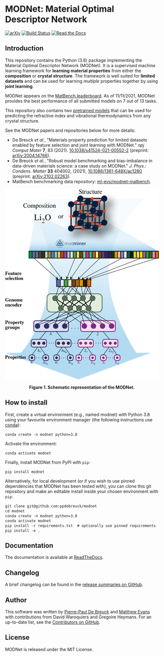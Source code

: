 # MODNet: Material Optimal Descriptor Network

[![arXiv](https://img.shields.io/badge/arXiv-2004.14766-brightgreen)](https://arxiv.org/abs/2004.14766) [![Build Status](https://img.shields.io/github/workflow/status/ppdebreuck/modnet/Run%20tests?logo=github)](https://github.com/ppdebreuck/modnet/actions?query=branch%3Amaster+) [![Read the Docs](https://img.shields.io/readthedocs/modnet)](https://modnet.readthedocs.io/en/latest/)

<a name="introduction"></a>
## Introduction
This repository contains the Python (3.8) package implementing the Material Optimal Descriptor Network (MODNet).
It is a supervised machine learning framework for **learning material properties** from
either the **composition** or  **crystal structure**. The framework is well suited for **limited datasets**
and can be used for learning *multiple* properties together by using **joint learning**.

MODNet appears on the [MatBench leaderboard](https://matbench.materialsproject.org/). As of 11/11/2021, MODNet provides the best performance of all submitted models on 7 out of 13 tasks.

This repository also contains two [pretrained models](#pretrained) that can be used for predicting
the refractive index and vibrational thermodynamics from any crystal structure.

See the MODNet papers and repositories below for more details:

- De Breuck *et al.*, "Materials property prediction for limited datasets enabled by feature selection and joint learning with MODNet." *npj Comput Mater* **7**, 83 (2021). [10.1038/s41524-021-00552-2](https://doi.org/10.1038/s41524-021-00552-2) (preprint: [arXiv:2004.14766](https://arxiv.org/abs/2004.14766)).
- De Breuck *et al.*, "Robust model benchmarking and bias-imbalance in data-driven materials science: a case study on MODNet." *J. Phys.: Condens. Matter* **33** 404002,  (2021), [10.1088/1361-648X/ac1280](https://doi.org/10.1088/1361-648X/ac1280) (preprint: [arXiv:2102.02263](https://arxiv.org/abs/2102.02263)).
- MatBench benchmarking data repository: [ml-evs/modnet-matbench](https://github.com/ml-evs/modnet-matbench).



<p align='center'>
<img src="img/MODNet_schematic.PNG" alt="MODNet schematic" />
</p>
<div align='center'>
<strong>Figure 1. Schematic representation of the MODNet.</strong>
</div>


<a name="install"></a>
## How to install

First, create a virtual environment (e.g., named modnet) with Python 3.8 using
your favourite environment manager (the following instructions use
[conda](https://docs.conda.io/)):

```shell
conda create -n modnet python=3.8
```

Activate the environment:

```shell
conda activate modnet
```

Finally, install MODNet from PyPI with `pip`:

```shell
pip install modnet
```

Alternatively, for local development (or if you wish to use pinned
dependencies that MODNet has been tested with), you can clone this git
repository and make an editable install inside your chosen environment with `pip`:

```shell
git clone git@github.com:ppdebreuck/modnet
cd modnet
conda create -n modnet python=3.8
conda activate modnet
pip install -r requirements.txt  # optionally use pinned requirements
pip install -e .
```


<a name="documentation"></a>
## Documentation
The documentation is available at [ReadTheDocs](https://modnet.readthedocs.io).

<a name="changelog"></a>
## Changelog
A brief changelog can be found in the [release summaries on GitHub](https://github.com/ppdebreuck/modnet/releases).

<a name="author"></a>
## Author
This software was written by [Pierre-Paul De Breuck](mailto:pierre-paul.debreuck@uclouvain.be) and [Matthew Evans](https://www.github.com/ml-evs) with contributions from David Waroquiers and  Gregoire Heymans.
For an up-to-date list, see the [Contributors on GitHub](https://github.com/ppdebreuck/modnet/graphs/contributors).

<a name="License"></a>
## License

MODNet is released under the MIT License.
